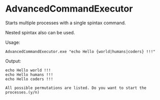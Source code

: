 # AdvancedCommandExecutor
Starts multiple processes with a single spintax command.

Nested spintax also can be used.

Usage:
```
AdvancedCommandExecutor.exe "echo Hello {world|humans|coders} !!!"
```
Output: 

```
echo Hello world !!!
echo Hello humans !!!
echo Hello coders !!!

All possible permutations are listed. Do you want to start the processes.(y/n)

```
